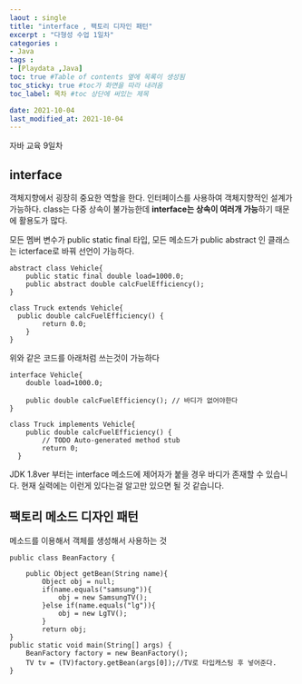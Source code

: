 ```yaml
---
laout : single
title: "interface , 팩토리 디자인 패턴"
excerpt : "다형성 수업 1일차"
categories :
- Java
tags :
- [Playdata ,Java]
toc: true #Table of contents 옆에 목록이 생성됨
toc_sticky: true #toc가 화면을 따라 내려옴
toc_label: 목차 #toc 상단에 써있는 제목

date: 2021-10-04
last_modified_at: 2021-10-04
---
```

자바 교육 9일차

## interface

객체지향에서 굉장히 중요한 역할을 한다. 인터페이스를 사용하여 객체지향적인 설계가 가능하다. class는 다중 상속이 불가능한데 <b>interface는 상속이 여러개 가능</b>하기 때문에 활용도가 많다.

모든 멤버 변수가 public static final 타입, 모든 메소드가 public abstract 인 클래스는 icterface로 바꿔 선언이 가능하다.

```
abstract class Vehicle{
	public static final double load=1000.0;
	public abstract double calcFuelEfficiency();
}

class Truck extends Vehicle{
  public double calcFuelEfficiency() {
		return 0.0;
	}
}
```

위와 같은 코드를 아래처럼 쓰는것이 가능하다
```
interface Vehicle{
	double load=1000.0;

	public double calcFuelEfficiency(); // 바디가 없어야한다
}

class Truck implements Vehicle{
	public double calcFuelEfficiency() {
		// TODO Auto-generated method stub
		return 0;
  }
```

JDK 1.8ver 부터는 interface 메소드에 제어자가 붙을 경우 바디가 존재할 수 있습니다. 현재 실력에는 이런게 있다는걸 알고만 있으면 될 것 같습니다.

## 팩토리 메소드 디자인 패턴

메소드를 이용해서 객체를 생성해서 사용하는 것
```
public class BeanFactory {

	public Object getBean(String name){
		Object obj = null;
		if(name.equals("samsung")){
			obj = new SamsungTV();
		}else if(name.equals("lg")){
			obj = new LgTV();
		}
		return obj;
}
public static void main(String[] args) {
	BeanFactory factory = new BeanFactory();
	TV tv = (TV)factory.getBean(args[0]);//TV로 타입캐스팅 후 넣어준다.
}
```
